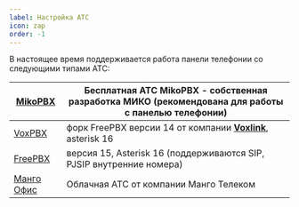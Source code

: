 ```yaml
---
label: Настройка АТС
icon: zap
order: -1
---
```

В настоящее время поддерживается работа панели телефонии со следующими типами АТС:

| [MikoPBX](/get-started/mikopbx)  | Бесплатная АТС MikoPBX - собственная разработка МИКО (рекомендована для работы с панелью телефонии) |
|----------------------------------|-----------------------------------------------------------------------------------------------------|
| [VoxPBX](/get-started/freepbx)   | форк FreePBX версии 14 от компании [**Voxlink**](https://voxlink.ru), asterisk 16                   |
| [FreePBX](/get-started/freepbx)  | версия 15, Asterisk 16 (поддерживаются SIP, PJSIP внутренние номера)                                |
| [Манго Офис](/get-started/mango) | Облачная АТС от компании Манго Телеком                                                              | 
